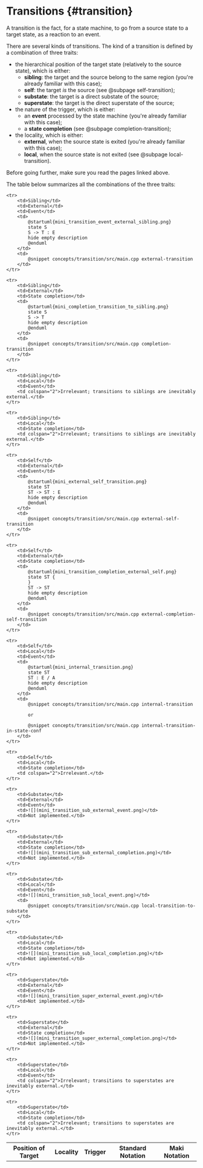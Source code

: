 # Transitions {#transition}

A transition is the fact, for a state machine, to go from a source state to a target state, as a reaction to an event.

There are several kinds of transitions. The kind of a transition is defined by a combination of three traits:

* the hierarchical position of the target state (relatively to the source state), which is either:
    * **sibling**: the target and the source belong to the same region (you're already familiar with this case);
    * **self**: the target *is* the source (see @subpage self-transition);
    * **substate**: the target is a direct substate of the source;
    * **superstate**: the target is the direct superstate of the source;
* the nature of the trigger, which is either:
    * an **event** processed by the state machine (you're already familiar with this case);
    * a **state completion** (see @subpage completion-transition);
* the locality, which is either:
    * **external**, when the source state is exited (you're already familiar with this case);
    * **local**, when the source state is not exited (see @subpage local-transition).

Before going further, make sure you read the pages linked above.

The table below summarizes all the combinations of the three traits:

<table>
    <tr>
        <th>Position of Target</th>
        <th>Locality</th>
        <th>Trigger</th>
        <th>Standard Notation</th>
        <th>Maki Notation</th>
    </tr>

    <tr>
        <td>Sibling</td>
        <td>External</td>
        <td>Event</td>
        <td>
            @startuml{mini_transition_event_external_sibling.png}
            state S
            S -> T : E
            hide empty description
            @enduml
        </td>
        <td>
            @snippet concepts/transition/src/main.cpp external-transition
        </td>
    </tr>

    <tr>
        <td>Sibling</td>
        <td>External</td>
        <td>State completion</td>
        <td>
            @startuml{mini_completion_transition_to_sibling.png}
            state S
            S -> T
            hide empty description
            @enduml
        </td>
        <td>
            @snippet concepts/transition/src/main.cpp completion-transition
        </td>
    </tr>

    <tr>
        <td>Sibling</td>
        <td>Local</td>
        <td>Event</td>
        <td colspan="2">Irrelevant; transitions to siblings are inevitably external.</td>
    </tr>

    <tr>
        <td>Sibling</td>
        <td>Local</td>
        <td>State completion</td>
        <td colspan="2">Irrelevant; transitions to siblings are inevitably external.</td>
    </tr>

    <tr>
        <td>Self</td>
        <td>External</td>
        <td>Event</td>
        <td>
            @startuml{mini_external_self_transition.png}
            state ST
            ST -> ST : E
            hide empty description
            @enduml
        </td>
        <td>
            @snippet concepts/transition/src/main.cpp external-self-transition
        </td>
    </tr>

    <tr>
        <td>Self</td>
        <td>External</td>
        <td>State completion</td>
        <td>
            @startuml{mini_transition_completion_external_self.png}
            state ST {
            }
            ST -> ST
            hide empty description
            @enduml
        </td>
        <td>
            @snippet concepts/transition/src/main.cpp external-completion-self-transition
        </td>
    </tr>

    <tr>
        <td>Self</td>
        <td>Local</td>
        <td>Event</td>
        <td>
            @startuml{mini_internal_transition.png}
            state ST
            ST : E / A
            hide empty description
            @enduml
        </td>
        <td>
            @snippet concepts/transition/src/main.cpp internal-transition

            or

            @snippet concepts/transition/src/main.cpp internal-transition-in-state-conf
        </td>
    </tr>

    <tr>
        <td>Self</td>
        <td>Local</td>
        <td>State completion</td>
        <td colspan="2">Irrelevant.</td>
    </tr>

    <tr>
        <td>Substate</td>
        <td>External</td>
        <td>Event</td>
        <td>![](mini_transition_sub_external_event.png)</td>
        <td>Not implemented.</td>
    </tr>

    <tr>
        <td>Substate</td>
        <td>External</td>
        <td>State completion</td>
        <td>![](mini_transition_sub_external_completion.png)</td>
        <td>Not implemented.</td>
    </tr>

    <tr>
        <td>Substate</td>
        <td>Local</td>
        <td>Event</td>
        <td>![](mini_transition_sub_local_event.png)</td>
        <td>
            @snippet concepts/transition/src/main.cpp local-transition-to-substate
        </td>
    </tr>

    <tr>
        <td>Substate</td>
        <td>Local</td>
        <td>State completion</td>
        <td>![](mini_transition_sub_local_completion.png)</td>
        <td>Not implemented.</td>
    </tr>

    <tr>
        <td>Superstate</td>
        <td>External</td>
        <td>Event</td>
        <td>![](mini_transition_super_external_event.png)</td>
        <td>Not implemented.</td>
    </tr>

    <tr>
        <td>Superstate</td>
        <td>External</td>
        <td>State completion</td>
        <td>![](mini_transition_super_external_completion.png)</td>
        <td>Not implemented.</td>
    </tr>

    <tr>
        <td>Superstate</td>
        <td>Local</td>
        <td>Event</td>
        <td colspan="2">Irrelevant; transitions to superstates are inevitably external.</td>
    </tr>

    <tr>
        <td>Superstate</td>
        <td>Local</td>
        <td>State completion</td>
        <td colspan="2">Irrelevant; transitions to superstates are inevitably external.</td>
    </tr>
</table>
